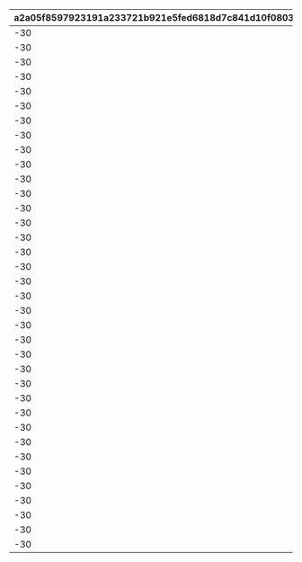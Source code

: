 |a2a05f8597923191a233721b921e5fed6818d7c841d10f08039bbd0f23cb4ce5|8be0191aabb3d585d17dcc8f33f24ac5e15256e48340683ef2b7ca86bf7f18f2|2669a41b2ffea1a9c95971538cb8518bb7d53c192cbe213b01fc465cf6e60c06|f12b37bd4ecf54437b9616d75bc6c86ba97be3d39cdeb594999328e2d83d0420|130abf293cf5a4ef428ac1df4ba9212a4254cee2c8ce57cfb5bafc7a4f36e948|4f9b932faeef18523aff64bdd019f36a5647abec24854e1fbbb547866f1f2ca0|d669f93fe4add9e9cc7305a36b6e1d8c0e8566dc48a0052715e7cb4f9168c5a6|48c038c115eebc0d38d7c65ec5471a8196740df7cfcab35a9094e8c89ac4e56f|6186283fd2f7036f71594b675d66dac575fa1282db2c65e905111160610f8a04|d63d88ab16510669bc38a0c83fbab1835db58283c61e926a1e434815700d13f8|648db09230e46e8cd7a2c964157bcfc1a98f0d41e93ef7ddc8012fe200174dfb|61c3d4c02d5058636a05f370cc258618bc3c5d84e6ff1506917589d568857739|a6fc5c46076f931090cf6d0f63d775d854df4a59e6850ebffcc6c1c3a067bdb0|26e35e4fb8fbdfccf7757836b1391fb0dc8fed01b31b04e2b10cd91fd525afa3|ee1b36a4075e76b9a3ce93552f398810eea9023fae0e0f8082b81c6fddac9cfa|
| --- | --- | --- | --- | --- | --- | --- | --- | --- | --- | --- | --- | --- | --- | --- |
|-30|0|0|-30|1|100198|bgm_MC170|94002|1.3|0|0|100198|bgm_MC170|0|92407110|
|-30|0|0|-30|1|100198|bgm_MC170|94002|1.3|0|0|100198|bgm_MC170|0|92407120|
|-30|0|0|-30|1|100198|bgm_MC170|94002|1.3|0|0|100198|bgm_MC170|0|92407130|
|-30|0|0|-30|1|100198|bgm_MC170|94002|1.3|0|0|100198|bgm_MC170|0|92407140|
|-30|0|0|20|2|100198|bgm_MC170|94002|1.45|0|0|100198|bgm_MC170|0|92407210|
|-30|0|0|20|2|100198|bgm_MC170|94002|1.45|0|0|100198|bgm_MC170|0|92407220|
|-30|0|0|20|2|100198|bgm_MC170|94002|1.45|0|0|100198|bgm_MC170|0|92407230|
|-30|0|0|20|2|100198|bgm_MC170|94002|1.45|0|0|100198|bgm_MC170|0|92407240|
|-30|0|0|-30|3|100198|bgm_MC170|94002|1.4|0|0|100198|bgm_MC170|0|92407310|
|-30|0|0|-30|3|100198|bgm_MC170|94002|1.4|0|0|100198|bgm_MC170|0|92407320|
|-30|0|0|-30|3|100198|bgm_MC170|94002|1.4|0|0|100198|bgm_MC170|0|92407330|
|-30|0|0|-30|3|100198|bgm_MC170|94002|1.4|0|0|100198|bgm_MC170|0|92407340|
|-30|0|0|-30|1|101822|bgm_MC170|94002|0.9|0|0|101822|bgm_MC170|0|92408110|
|-30|0|0|-30|1|101822|bgm_MC170|94002|0.9|0|0|101822|bgm_MC170|0|92408120|
|-30|0|0|-30|1|101822|bgm_MC170|94002|0.9|0|0|101822|bgm_MC170|0|92408130|
|-30|0|0|-30|1|101822|bgm_MC170|94002|0.9|0|0|101822|bgm_MC170|0|92408140|
|-30|0|0|20|2|101822|bgm_MC170|94002|1|0|0|101822|bgm_MC170|0|92408210|
|-30|0|0|20|2|101822|bgm_MC170|94002|1|0|0|101822|bgm_MC170|0|92408220|
|-30|0|0|20|2|101822|bgm_MC170|94002|1|0|0|101822|bgm_MC170|0|92408230|
|-30|0|0|20|2|101822|bgm_MC170|94002|1|0|0|101822|bgm_MC170|0|92408240|
|-30|0|0|0|3|101822|bgm_MC170|94002|0.9|0|0|101822|bgm_MC170|0|92408310|
|-30|0|0|0|3|101822|bgm_MC170|94002|0.9|0|0|101822|bgm_MC170|0|92408320|
|-30|0|0|0|3|101822|bgm_MC170|94002|0.9|0|0|101822|bgm_MC170|0|92408330|
|-30|0|0|0|3|101822|bgm_MC170|94002|0.9|0|0|101822|bgm_MC170|0|92408340|
|-30|-50|0|-30|1|101191|bgm_MC170|94002|1.25|0|0|101191|bgm_MC170|0|92409110|
|-30|-50|0|-30|1|101191|bgm_MC170|94002|1.25|0|0|101191|bgm_MC170|0|92409120|
|-30|-50|0|-30|1|101191|bgm_MC170|94002|1.25|0|0|101191|bgm_MC170|0|92409130|
|-30|-50|0|-30|1|101191|bgm_MC170|94002|1.25|0|0|101191|bgm_MC170|0|92409140|
|-30|0|0|20|2|101191|bgm_MC170|94002|1|0|0|101191|bgm_MC170|0|92409210|
|-30|0|0|20|2|101191|bgm_MC170|94002|1|0|0|101191|bgm_MC170|0|92409220|
|-30|0|0|20|2|101191|bgm_MC170|94002|1|0|0|101191|bgm_MC170|0|92409230|
|-30|0|0|20|2|101191|bgm_MC170|94002|1|0|0|101191|bgm_MC170|0|92409240|
|-30|-50|0|-30|3|101191|bgm_MC170|94002|1.25|0|0|101191|bgm_MC170|0|92409310|
|-30|-50|0|-30|3|101191|bgm_MC170|94002|1.25|0|0|101191|bgm_MC170|0|92409320|
|-30|-50|0|-30|3|101191|bgm_MC170|94002|1.25|0|0|101191|bgm_MC170|0|92409330|
|-30|-50|0|-30|3|101191|bgm_MC170|94002|1.25|0|0|101191|bgm_MC170|0|92409340|